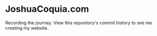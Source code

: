 # JoshuaCoquia.com

Recording the journey.
View this repository's commit history to see me creating my website.

